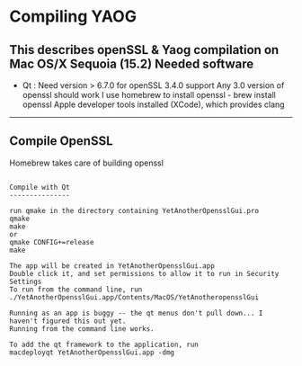 Compiling YAOG
===============

This describes openSSL & Yaog compilation on Mac OS/X Sequoia (15.2)
Needed software
----------------

* Qt : Need version > 6.7.0 for openSSL 3.4.0 support
Any 3.0 version of openssl should work
I use homebrew to install openssl - brew install openssl
Apple developer tools installed (XCode), which provides clang

-----


Compile OpenSSL
---------------
Homebrew takes care of building openssl

```

Compile with Qt
---------------

run qmake in the directory containing YetAnotherOpensslGui.pro
qmake
make
or
qmake CONFIG+=release
make

The app will be created in YetAnotherOpensslGui.app 
Double click it, and set permissions to allow it to run in Security Settings
To run from the command line, run 
./YetAnotherOpensslGui.app/Contents/MacOS/YetAnotheropensslGui

Running as an app is buggy -- the qt menus don't pull down... I haven't figured this out yet.
Running from the command line works.

To add the qt framework to the application, run
macdeployqt YetAnotherOpensslGui.app -dmg
 


